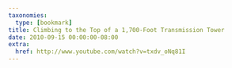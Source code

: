 ```yaml
---
taxonomies:
  type: [bookmark]
title: Climbing to the Top of a 1,700-Foot Transmission Tower
date: 2010-09-15 00:00:00-08:00
extra:
  href: http://www.youtube.com/watch?v=txdv_oNq81I
---
```

